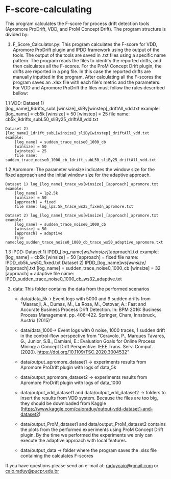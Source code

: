 # F-score-calculating
This program calculates the F-score for process drift detection tools (Apromore ProDrift, VDD, and ProM Concept Drift). 
The program structure is divided by:

1. F_Score_Calculator.py: This program calculates the F-score for VDD, Apromore ProDrift plugin and IPDD framework using the output of the tools. The output of the tools are saved in .txt files using a specific name pattern. The program reads the files to identify the reported drifts, and then calculates all the F-scores. For the ProM Concept Drift plugin, the drifts are reported in a png file. In this case the reported drifts are manually inputted in the program. After calculating all the F-scores the program saves an .xlsx file with each file's metric and the parameters.
For VDD and Apromore ProDrift the files must follow the rules described bellow:

1.1 VDD:
    Dataset 1) [log_name]_9drifts_subL[winsize]_sliBy[winstep]_driftAll_vdd.txt
    example:
		[log_name] = cb5k
		[winsize] = 50 
		[winstep] = 25
		file name: cb5k_9drifts_subL50_sliBy25_driftAll_vdd.txt
     
    Dataset 2) [log_name]_1drift_subL[winsize]_sliBy[winstep]_driftAll_vdd.txt
    example:
		[log_name] = sudden_trace_noise0_1000_cb
		[winsize] = 50
		[winstep] = 25
		file name: sudden_trace_noise0_1000_cb_1drift_subL50_sliBy25_driftAll_vdd.txt
           
1.2 Apromore:
    The parameter winsize indicates the window size for the fixed approach and the initial window size for the adaptive approach.
    
    Dataset 1) log_[log_name]_trace_ws[winsize]_[approach]_apromore.txt
    example:
		[log_name] = lp2.5k         
		[winsize] = 50
		[approach] = fixed
		file name: log_lp2.5k_trace_ws25_fixedn_apromore.txt
	      
    Dataset 2) log_[log_name]_trace_ws[winsize]_[approach]_apromore.txt
    example:
		[log_name] = sudden_trace_noise0_1000_cb         
		[winsize] = 50
		[approach] = adaptive
		file name:log_sudden_trace_noise0_1000_cb_trace_ws50_adaptive_apromore.txt
1.3 IPDD:
     Dataset 1) IPDD_[log_name]_ws[winsize]_[approach].txt
     example:
     		[log_name] = cb5k
		[winsize] = 50 
                [approach] = fixed 
                file name: IPDD_cb5k_ws50_fixed.txt
     Dataset 2) IPDD_[log_name]_ws[winsize]_[approach].txt
                [log_name] = sudden_trace_noise0_1000_cb
		[winsize] = 32
		[approach] = adaptive
		file name: IPDD_sudden_trace_noise0_1000_cb_ws32_adaptive.txt
           
3. data: This folder contains the data from the performed scenarios

    - data/data_5k-> Event logs with 5000 and 9 sudden drifts from "Maaradji, A., Dumas, M., La Rosa, M., Ostovar, A.: Fast and Accurate Business 
    Process Drift Detection. In: BPM 2016: Business Process Management. pp. 406–422. Springer, Cham, Innsbruck, Austria (2015)" 
    
    - data/data_1000-> Event logs with 0 noise, 1000 traces, 1 sudden drift in the control-flow perspective from 
    "Ceravolo, P., Marques Tavares, G., Junior, S.B., Damiani, E.: Evaluation Goals for Online Process Mining: a Concept Drift Perspective. IEEE Trans. Serv. Comput. (2020). https://doi.org/10.1109/TSC.2020.3004532" 
    
    - data/output_apromore_dataset1 -> experiments results from Apromore ProDrift plugin with logs of data_5k
    
    - data/output_apromore_dataset2 -> experiments results from Apromore ProDrift plugin with logs of data_1000
    
    - data/output_vdd_dataset1 and data/output_vdd_dataset2 -> folders to insert the results from VDD system. Because the files are too big, they should be downloaded from Kaggle (https://www.kaggle.com/caioraduy/output-vdd-dataset1-and-dataset2)
	
	- data/output_ProM_dataset1 and data/output_ProM_dataset2 contains the plots from the performed experiments using ProM Concept Drift plugin. By the time we performed the experiments we only can execute the adaptive approach with local features. 
    
    - data/output_data -> folder where the program saves the .xlsx file containing the calculates F-scores
        
    
If you have questions please send an e-mail at: raduycaio@gmail.com or caio.raduy@pucpr.edu.br
  
